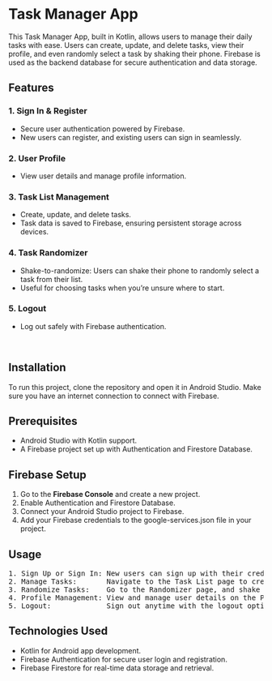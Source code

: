 # Task Manager App
This Task Manager App, built in Kotlin, allows users to manage their daily tasks with ease. 
Users can create, update, and delete tasks, view their profile, and even randomly select a task by shaking their phone. 
Firebase is used as the backend database for secure authentication and data storage.



## Features
### 1. Sign In & Register
- Secure user authentication powered by Firebase.
- New users can register, and existing users can sign in seamlessly.

### 2. User Profile
- View user details and manage profile information.

### 3. Task List Management
- Create, update, and delete tasks.
- Task data is saved to Firebase, ensuring persistent storage across devices.

### 4. Task Randomizer
- Shake-to-randomize: Users can shake their phone to randomly select a task from their list.
- Useful for choosing tasks when you’re unsure where to start.

### 5. Logout
- Log out safely with Firebase authentication.

<br>

## Installation
To run this project, clone the repository and open it in Android Studio. Make sure you have an internet connection to connect with Firebase.

## Prerequisites
- Android Studio with Kotlin support.
- A Firebase project set up with Authentication and Firestore Database.

## Firebase Setup
1. Go to the <b>Firebase Console</b> and create a new project.
2. Enable Authentication and Firestore Database.
3. Connect your Android Studio project to Firebase.
4. Add your Firebase credentials to the google-services.json file in your project.

## Usage
<pre>1. Sign Up or Sign In: New users can sign up with their credentials, while existing users can sign in.
2. Manage Tasks:       Navigate to the Task List page to create, update, or delete tasks.
3. Randomize Tasks:    Go to the Randomizer page, and shake your phone to let the app choose a random task for you.
4. Profile Management: View and manage user details on the Profile page.
5. Logout:             Sign out anytime with the logout option.</pre>

## Technologies Used
- Kotlin for Android app development.
- Firebase Authentication for secure user login and registration.
- Firebase Firestore for real-time data storage and retrieval.
